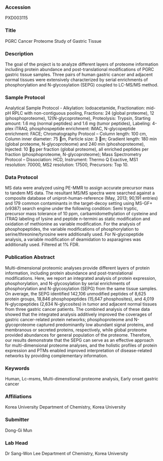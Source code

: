### Accession
PXD003115

### Title
PGRC Cancer Proteome Study of Gastric Tissue

### Description
The goal of the project is to analyze different layers of proteome information including protein abundance and post-translational modifications of PGRC gastric tissue samples. Three pairs of human gastric cancer and adjacent normal tissues were extensively characterized by serial enrichments of phosphorylation and N-glycosylation (SEPG) coupled to LC-MS/MS method.

### Sample Protocol
Analytical Sample Protocol - Alkylation: Iodoacetamide, Fractionation: mid-pH RPLC with non-contiguous pooling, Fractions: 24 (global proteome), 12 (phosphoproteome), 12(N-glycoproteome), Proteolysis: Trypsin, Starting amount: 1.6 mg (normal peptides) and 1.6 mg (tumor peptides), Labeling: 4-plex iTRAQ, phosphospeptide enrichment: IMAC, N-glycopeptide enrichment: FACE; Chromatography Protocol – Column length: 100 cm, Column inner diameter: 75 m, Particle size: 3 m;  Gradient length: 180 min (global proteome, N-glycoproteome) and 240 min (phoshoproteome), Injected: 10 g per fraction (global proteome), all enriched peptides per fraction (phosphoproteome, N-glycoproteome); Mass Spectrometry Protocol – Dissociation: HCD, Instrument: Thermo Q Exactive, MS1 resolution: 70000, MS2 resolution: 17500, Precursors: Top 10.

### Data Protocol
MS data were analyzed using PE-MMR to assign accurate precursor mass to tandem MS data. The resultant MS/MS spectra were searched against a composite database of uniprot-human-reference (May, 2013; 90,191 entries) and 179 common contaminants in the target-decoy setting using MS-GF+ (v9387) search engine under the following condition: Semi tryptic, precursor mass tolerance of 10 ppm, carbamidomethylation of cysteine and iTRAQ labeling of lysine and peptide n-termini as static modification and oxidation of methionine as variable modification. For the analysis of phosphopeptides, the variable modifications of phosphorylation to serine/threonine/tyrosine were additionally used. For N-glycopeptide analysis, a variable modification of deamidation to asparagines was additionally used. Filtered at 1% FDR.

### Publication Abstract
Multi-dimensional proteomic analyses provide different layers of protein information, including protein abundance and post-translational modifications. Here, we report an integrated analysis of protein expression, phosphorylation, and N-glycosylation by serial enrichments of phosphorylation and N-glycosylation (SEPG) from the same tissue samples. On average, the SEPG identified 142,106 unmodified peptides of 8,625 protein groups, 18,846 phosphopeptides (15,647 phosphosites), and 4,019 N-glycopeptides (2,634 N-glycosites) in tumor and adjacent normal tissues from three gastric cancer patients. The combined analysis of these data showed that the integrated analysis additively improved the coverages of gastric cancer-related protein networks; phosphoproteome and N-glycoproteome captured predominantly low abundant signal proteins, and membranous or secreted proteins, respectively, while global proteome provided abundances for general population of the proteome. Therefore, our results demonstrate that the SEPG can serve as an effective approach for multi-dimensional proteome analyses, and the holistic profiles of protein expression and PTMs enabled improved interpretation of disease-related networks by providing complementary information.

### Keywords
Human, Lc-msms, Multi-dimenstional proteome analysis, Early onset gastric cancer

### Affiliations
Korea University
Department of Chemistry, Korea University

### Submitter
Dong-Gi Mun

### Lab Head
Dr Sang-Won Lee
Department of Chemistry, Korea University


